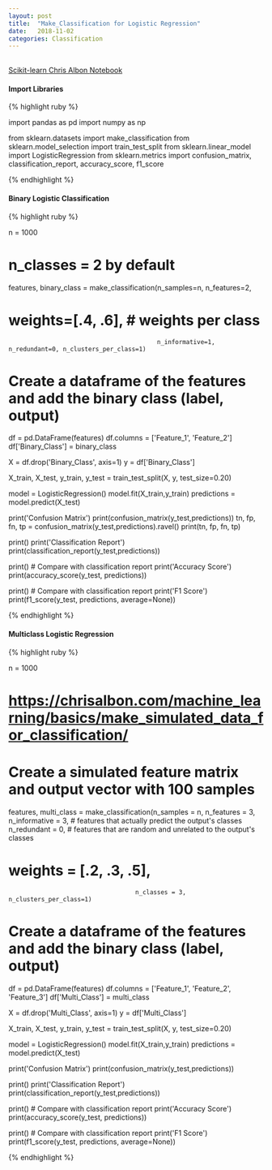 ```yaml
---
layout: post
title:  "Make_Classification for Logistic Regression"
date:   2018-11-02
categories: Classification
---
```

<br />

<a href="http://scikit-learn.org/stable/modules/generated/sklearn.datasets.make_classification.html">
Scikit-learn
</a>

<a href="https://chrisalbon.com/machine_learning/basics/make_simulated_data_for_classification/">
Chris Albon
</a>

<a href="https://notebooks.bigbluetoe.com/notebooks/work/github/machine_learning_notebooks/LogisticRegression.ipynb">
Notebook
</a>

<h4>Import Libraries</h4>

{% highlight ruby %}

import pandas as pd
import numpy as np

from sklearn.datasets import make_classification
from sklearn.model_selection import train_test_split
from sklearn.linear_model import LogisticRegression
from sklearn.metrics import confusion_matrix, classification_report, accuracy_score, f1_score

{% endhighlight %}

<h4>Binary Logistic Classification</h4>

{% highlight ruby %}

n = 1000
# n_classes = 2 by default
features, binary_class = make_classification(n_samples=n, n_features=2,  
#                                              weights=[.4, .6], # weights per class
                                             n_informative=1, n_redundant=0, n_clusters_per_class=1)

# Create a dataframe of the features and add the binary class (label, output)
df = pd.DataFrame(features)
df.columns = ['Feature_1', 'Feature_2']
df['Binary_Class'] = binary_class

X = df.drop('Binary_Class', axis=1)
y = df['Binary_Class']

X_train, X_test, y_train, y_test = train_test_split(X, y, test_size=0.20)

model = LogisticRegression()
model.fit(X_train,y_train)
predictions = model.predict(X_test)

print('Confusion Matrix')
print(confusion_matrix(y_test,predictions))
tn, fp, fn, tp = confusion_matrix(y_test,predictions).ravel()
print(tn, fp, fn, tp)

print()
print('Classification Report')
print(classification_report(y_test,predictions))

print()  # Compare with classification report
print('Accuracy Score')
print(accuracy_score(y_test, predictions))

print() # Compare with classification report
print('F1 Score')
print(f1_score(y_test, predictions, average=None))

{% endhighlight %}

<h4>Multiclass Logistic Regression</h4>

{% highlight ruby %}

n = 1000
# https://chrisalbon.com/machine_learning/basics/make_simulated_data_for_classification/
# Create a simulated feature matrix and output vector with 100 samples
features, multi_class = make_classification(n_samples = n, n_features = 3,
                                       n_informative = 3, # features that actually predict the output's classes
                                       n_redundant = 0, # features that are random and unrelated to the output's classes
#                                        weights = [.2, .3, .5],
                                       n_classes = 3, n_clusters_per_class=1)

# Create a dataframe of the features and add the binary class (label, output)
df = pd.DataFrame(features)
df.columns = ['Feature_1', 'Feature_2', 'Feature_3']
df['Multi_Class'] = multi_class

X = df.drop('Multi_Class', axis=1)
y = df['Multi_Class']

X_train, X_test, y_train, y_test = train_test_split(X, y, test_size=0.20)

model = LogisticRegression()
model.fit(X_train,y_train)
predictions = model.predict(X_test)

print('Confusion Matrix')
print(confusion_matrix(y_test,predictions))

print()
print('Classification Report')
print(classification_report(y_test,predictions))

print() # Compare with classification report
print('Accuracy Score')
print(accuracy_score(y_test, predictions))

print() # Compare with classification report
print('F1 Score')
print(f1_score(y_test, predictions, average=None))

{% endhighlight %}
